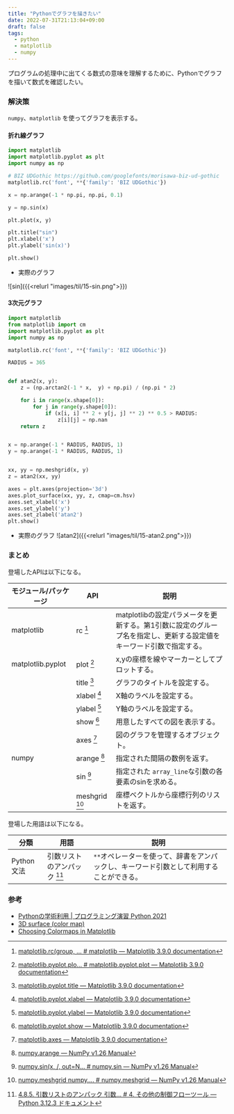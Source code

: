 ```yaml
---
title: "Pythonでグラフを描きたい"
date: 2022-07-31T21:13:04+09:00
draft: false
tags:
  - python
  - matplotlib
  - numpy
---
```


プログラムの処理中に出てくる数式の意味を理解するために、Pythonでグラフを描いて数式を確認したい。

<!--more-->

### 解決策

`numpy`、`matplotlib` を使ってグラフを表示する。

#### 折れ線グラフ

```python
import matplotlib
import matplotlib.pyplot as plt
import numpy as np

# BIZ UDGothic https://github.com/googlefonts/morisawa-biz-ud-gothic
matplotlib.rc('font', **{'family': 'BIZ UDGothic'})

x = np.arange(-1 * np.pi, np.pi, 0.1)

y = np.sin(x)

plt.plot(x, y)

plt.title("sin")
plt.xlabel('x')
plt.ylabel('sin(x)')

plt.show()
```

- 実際のグラフ

![sin]({{<relurl "images/til/15-sin.png">}})

#### 3次元グラフ

```python
import matplotlib
from matplotlib import cm
import matplotlib.pyplot as plt
import numpy as np

matplotlib.rc('font', **{'family': 'BIZ UDGothic'})

RADIUS = 365


def atan2(x, y):
    z = (np.arctan2(-1 * x,  y) + np.pi) / (np.pi * 2)

    for i in range(x.shape[0]):
        for j in range(y.shape[0]):
            if (x[i, i] ** 2 + y[j, j] ** 2) ** 0.5 > RADIUS:
                z[i][j] = np.nan
    return z


x = np.arange(-1 * RADIUS, RADIUS, 1)
y = np.arange(-1 * RADIUS, RADIUS, 1)


xx, yy = np.meshgrid(x, y)
z = atan2(xx, yy)

axes = plt.axes(projection='3d')
axes.plot_surface(xx, yy, z, cmap=cm.hsv)
axes.set_xlabel('x')
axes.set_ylabel('y')
axes.set_zlabel('atan2')
plt.show()
```

- 実際のグラフ
  ![atan2]({{<relurl "images/til/15-atan2.png">}})

### まとめ

登場したAPIは以下になる。

| モジュール/パッケージ | API            | 説明                                                                                                                |
| --------------------- | -------------- | ------------------------------------------------------------------------------------------------------------------- |
| matplotlib            | rc [^2]        | matplotlibの設定パラメータを更新する。第1引数に設定のグループ名を指定し、更新する設定値をキーワード引数で指定する。 |
| matplotlib.pyplot     | plot [^3]      | x,yの座標を線やマーカーとしてプロットする。                                                                         |
|                       | title [^4]     | グラフのタイトルを設定する。                                                                                        |
|                       | xlabel [^5]    | X軸のラベルを設定する。                                                                                             |
|                       | ylabel [^6]    | Y軸のラベルを設定する。                                                                                             |
|                       | show [^7]      | 用意したすべての図を表示する。                                                                                      |
|                       | axes [^8]      | 図のグラフを管理するオブジェクト。                                                                                  |
| numpy                 | arange [^9]    | 指定された間隔の数例を返す。                                                                                        |
|                       | sin [^10]      | 指定された `array_line`な引数の各要素のsinを求める。                                                                |
|                       | meshgrid [^11] | 座標ベクトルから座標行列のリストを返す。                                                                            |

登場した用語は以下になる。

| 分類       | 用語                        | 説明                                                                                     |
| ---------- | --------------------------- | ---------------------------------------------------------------------------------------- |
| Python文法 | 引数リストのアンパック [^1] | `**`オペレーターを使って、辞書をアンパックし、キーワード引数として利用することができる。 |

### 参考

- [Pythonの学術利用 | プログラミング演習 Python 2021](https://repository.kulib.kyoto-u.ac.jp/dspace/bitstream/2433/265459/1/Version2021_10_08_01.pdf#page=208)
- [3D surface (color map)](https://matplotlib.org/2.0.2/mpl_examples/mplot3d/surface3d_demo.py)
- [Choosing Colormaps in Matplotlib](https://matplotlib.org/stable/tutorials/colors/colormaps.html)

[^1]: [4.8.5. 引数リストのアンパック 引数... # 4. その他の制御フローツール — Python 3.12.3 ドキュメント](https://docs.python.org/ja/3/tutorial/controlflow.html#unpacking-argument-lists)
[^2]: [matplotlib.rc(group, ... # matplotlib — Matplotlib 3.9.0 documentation](https://matplotlib.org/stable/api/matplotlib_configuration_api.html#matplotlib.rc)
[^3]: [matplotlib.pyplot.plo... # matplotlib.pyplot.plot — Matplotlib 3.9.0 documentation](https://matplotlib.org/stable/api/_as_gen/matplotlib.pyplot.plot.html#matplotlib.pyplot.plot)
[^4]: [matplotlib.pyplot.title — Matplotlib 3.9.0 documentation](https://matplotlib.org/stable/api/_as_gen/matplotlib.pyplot.title.html)
[^5]: [matplotlib.pyplot.xlabel — Matplotlib 3.9.0 documentation](https://matplotlib.org/stable/api/_as_gen/matplotlib.pyplot.xlabel.html)
[^6]: [matplotlib.pyplot.ylabel — Matplotlib 3.9.0 documentation](https://matplotlib.org/stable/api/_as_gen/matplotlib.pyplot.ylabel.html)
[^7]: [matplotlib.pyplot.show — Matplotlib 3.9.0 documentation](https://matplotlib.org/stable/api/_as_gen/matplotlib.pyplot.show.html)
[^8]: [matplotlib.axes — Matplotlib 3.9.0 documentation](https://matplotlib.org/stable/api/axes_api.html)
[^9]: [numpy.arange — NumPy v1.26 Manual](https://numpy.org/doc/stable/reference/generated/numpy.arange.html)
[^10]: [numpy.sin(x, /, out=N... # numpy.sin — NumPy v1.26 Manual](https://numpy.org/doc/stable/reference/generated/numpy.sin.html#numpy.sin)
[^11]: [numpy.meshgrid numpy.... # numpy.meshgrid — NumPy v1.26 Manual](https://numpy.org/doc/stable/reference/generated/numpy.meshgrid.html#numpy-meshgrid)
